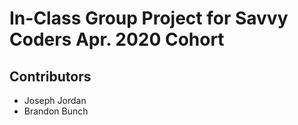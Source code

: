 # In-Class Group Project for Savvy Coders Apr. 2020 Cohort

## Contributors
- Joseph Jordan
- Brandon Bunch
